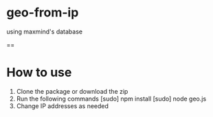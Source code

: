 # geo-from-ip
using maxmind's database

==

# How to use

1. Clone the package or download the zip
2. Run the following commands
	[sudo] npm install
	[sudo] node geo.js
3. Change IP addresses as needed
